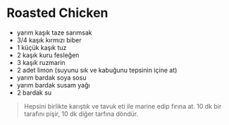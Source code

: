 # Roasted Chicken

- yarım kaşık taze sarımsak
- 3/4 kaşık kırmızı biber
- 1 küçük kaşık tuz
- 2 kaşık kuru fesleğen
- 3 kaşık ruzmarin
- 2 adet limon (suyunu sık ve kabuğunu tepsinin içine at)
- yarım bardak soya sosu
- yarım bardak susam yağı
- 2 bardak su

> Hepsini birlikte karıştık ve tavuk eti ile marine edip fırına at.
10 dk bir tarafını pişir, 10 dk diğer tarfına döndür.
